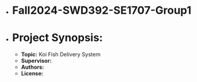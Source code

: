 - # **Fall2024-SWD392-SE1707-Group1**
- # **Project Synopsis:**
  - **Topic:** Koi Fish Delivery System
  - **Supervisor:**
  - **Authors:**
  - **License:**
